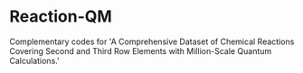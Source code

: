 # Reaction-QM
Complementary codes for 'A Comprehensive Dataset of Chemical Reactions Covering Second and Third Row Elements with Million-Scale Quantum Calculations.'
